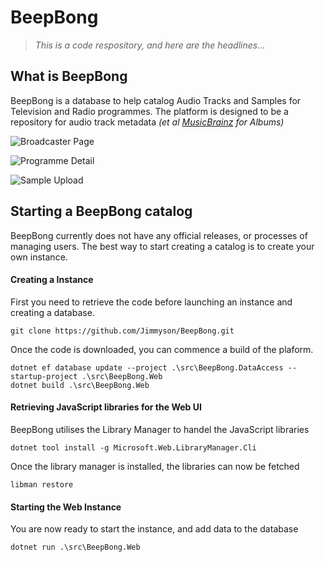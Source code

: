 # BeepBong

> _This is a code respository, and here are the headlines..._

## What is BeepBong

BeepBong is a database to help catalog Audio Tracks and Samples for Television and Radio programmes. The platform is designed to be a repository for audio track metadata _(et al [MusicBrainz](https://musicbrainz.org) for Albums)_

![Broadcaster Page](https://i.imgur.com/EO9IypYl.png)

![Programme Detail](https://i.imgur.com/StBNLHVl.png)

![Sample Upload](https://i.imgur.com/QmwMz7ll.png)

## Starting a BeepBong catalog

BeepBong currently does not have any official releases, or processes of managing users. The best way to start creating a catalog is to create your own instance.

#### Creating a Instance

First you need to retrieve the code before launching an instance and creating a database.

```
git clone https://github.com/Jimmyson/BeepBong.git
```

Once the code is downloaded, you can commence a build of the plaform.

```
dotnet ef database update --project .\src\BeepBong.DataAccess --startup-project .\src\BeepBong.Web
dotnet build .\src\BeepBong.Web
```

#### Retrieving JavaScript libraries for the Web UI

BeepBong utilises the Library Manager to handel the JavaScript libraries

```
dotnet tool install -g Microsoft.Web.LibraryManager.Cli
```

Once the library manager is installed, the libraries can now be fetched

```
libman restore
```

#### Starting the Web Instance

You are now ready to start the instance, and add data to the database

```
dotnet run .\src\BeepBong.Web
```
